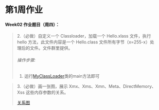 # 第1周作业


#### Week02 作业题目（周四）：
>2.（必做）自定义一个 Classloader，加载一个 Hello.xlass 文件，执行 hello 方法，此文件内容是一个 Hello.class 文件所有字节（x=255-x）处理后的文件。文件群里提供。
>###### 操作步骤:
>1. 运行[MyClassLoader](src/MyClassLoader.java)类的main方法即可


>3.（必做）画一张图，展示 Xmx、Xms、Xmn、Meta、DirectMemory、Xss 这些内存参数的关系。
>
> [关系图](src/memory.png)